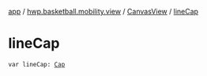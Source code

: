 [app](../../index.md) / [hwp.basketball.mobility.view](../index.md) / [CanvasView](index.md) / [lineCap](.)

# lineCap

`var lineCap: `[`Cap`](https://developer.android.com/reference/android/graphics/Paint/Cap.html)